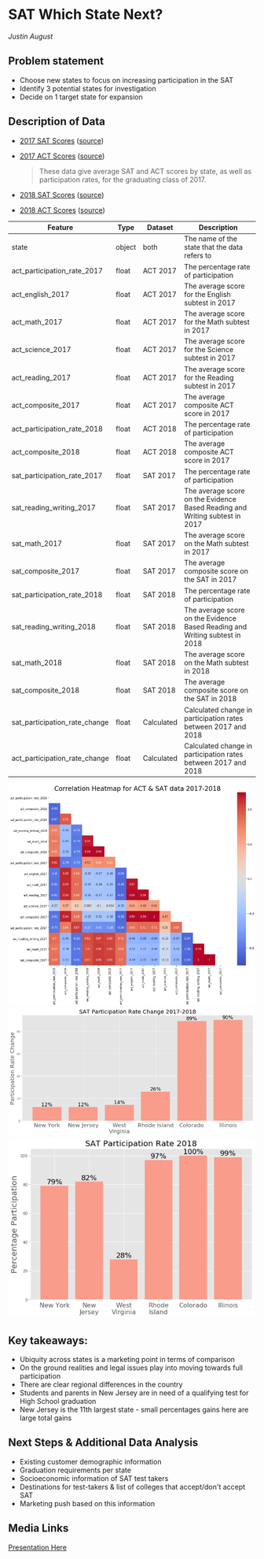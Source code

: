 # SAT Which State Next?

_Justin August_


## Problem statement

- Choose new states to focus on increasing participation in the SAT
- Identify 3 potential states for investigation
- Decide on 1 target state for expansion

## Description of Data
    
- [2017 SAT Scores](./data/sat_2017.csv) ([source](https://blog.collegevine.com/here-are-the-average-sat-scores-by-state/))
- [2017 ACT Scores](./data/act_2017.csv) ([source](https://blog.prepscholar.com/act-scores-by-state-averages-highs-and-lows))

	>These data give average SAT and ACT scores by state, as well as participation rates, for the graduating class of 2017.

- [2018 SAT Scores](./data/sat_2018.csv) ([source](https://reports.collegeboard.org/sat-suite-program-results/state-results))
- [2018 ACT Scores](./data/act_2018.csv) ([source](http://www.act.org/content/dam/act/unsecured/documents/cccr2018/Average-Scores-by-State.pdf))

| Feature                       | Type   | Dataset    | Description                                                                 |
|-------------------------------|--------|------------|-----------------------------------------------------------------------------|
| state                         | object | both       | The name of the state that the data refers to                               |
| act_participation_rate_2017   | float  | ACT 2017   | The percentage rate of participation                                        |
| act_english_2017              | float  | ACT 2017   | The average score for the English subtest in 2017                           |
| act_math_2017                 | float  | ACT 2017   | The average score for the Math subtest in 2017                              |
| act_science_2017              | float  | ACT 2017   | The average score for the Science subtest in 2017                           |
| act_reading_2017              | float  | ACT 2017   | The average score for the Reading subtest in 2017                           |
| act_composite_2017            | float  | ACT 2017   | The average composite ACT score in 2017                                     |
| act_participation_rate_2018   | float  | ACT 2018   | The percentage rate of participation                                        |
| act_composite_2018            | float  | ACT 2018   | The average composite ACT score in 2017                                     |
| sat_participation_rate_2017   | float  | SAT 2017   | The percentage rate of participation                                        |
| sat_reading_writing_2017      | float  | SAT 2017   | The average score on the Evidence Based Reading and Writing subtest in 2017 |
| sat_math_2017                 | float  | SAT 2017   | The average score on the Math subtest in 2017                               |
| sat_composite_2017            | float  | SAT 2017   | The average composite score on the SAT in  2017                             |
| sat_participation_rate_2018   | float  | SAT 2018   | The percentage rate of participation                                        |
| sat_reading_writing_2018      | float  | SAT 2018   | The average score on the Evidence Based Reading and Writing subtest in 2018 |
| sat_math_2018                 | float  | SAT 2018   | The average score on the Math subtest in 2018                               |
| sat_composite_2018            | float  | SAT 2018   | The average composite score on the SAT in  2018                             |
| sat_participation_rate_change | float  | Calculated | Calculated change in participation rates between 2017 and 2018              |
| act_participation_rate_change | float  | Calculated | Calculated change in participation rates between 2017 and 2018              |

<img src="resources/correlation_heatmap.png" />
<img src="resources/part_rate_change.png" />
<img src="resources/part_rate.png" />

## Key takeaways:
- Ubiquity across states is a marketing point in terms of comparison
- On the ground realities and legal issues play into moving towards full participation
- There are clear regional differences in the country
- Students and parents in New Jersey are in need of a qualifying test for High School graduation
- New Jersey is the 11th largest state - small percentages gains here are large total gains

## Next Steps & Additional Data Analysis
- Existing customer demographic information
- Graduation requirements per state
- Socioeconomic information of SAT test takers
- Destinations for test-takers & list of colleges that accept/don't accept SAT
-  Marketing push based on this information

## Media Links
[Presentation Here](https://docs.google.com/presentation/d/1VXePQ2neN2fO8sqE3214WL8E1D6flrOuWw4Zy6ZILgk/edit?usp=sharing)